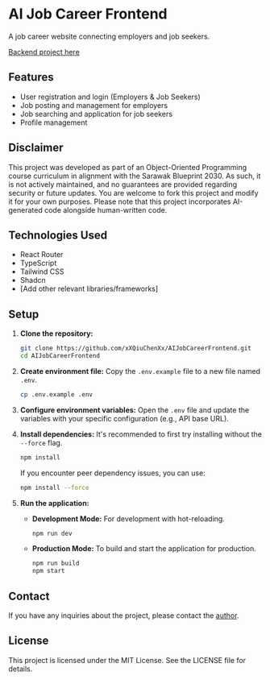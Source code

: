 # AI Job Career Frontend
A job career website connecting employers and job seekers.

[Backend project here](https://github.com/xXQiuChenXx/AIJobCareerBackend)

## Features
*   User registration and login (Employers & Job Seekers)
*   Job posting and management for employers
*   Job searching and application for job seekers
*   Profile management

## Disclaimer
This project was developed as part of an Object-Oriented Programming course curriculum in alignment with the Sarawak Blueprint 2030. As such, it is not actively maintained, and no guarantees are provided regarding security or future updates. You are welcome to fork this project and modify it for your own purposes. Please note that this project incorporates AI-generated code alongside human-written code.

## Technologies Used
*   React Router
*   TypeScript
*   Tailwind CSS
*   Shadcn
*   [Add other relevant libraries/frameworks]

## Setup

1.  **Clone the repository:**
    ```bash
    git clone https://github.com/xXQiuChenXx/AIJobCareerFrontend.git
    cd AIJobCareerFrontend
    ```
2.  **Create environment file:**
    Copy the `.env.example` file to a new file named `.env`.
    ```bash
    cp .env.example .env
    ```
3.  **Configure environment variables:**
    Open the `.env` file and update the variables with your specific configuration (e.g., API base URL).
4.  **Install dependencies:**
    It's recommended to first try installing without the `--force` flag.
    ```bash
    npm install
    ```
    If you encounter peer dependency issues, you can use:
    ```bash
    npm install --force
    ```
5.  **Run the application:**

    *   **Development Mode:** For development with hot-reloading.
        ```bash
        npm run dev
        ```
    *   **Production Mode:** To build and start the application for production.
        ```bash
        npm run build
        npm start
        ```

## Contact
If you have any inquiries about the project, please contact the [author](https://taihong.myitscm.com).

## License
This project is licensed under the MIT License. See the LICENSE file for details.
